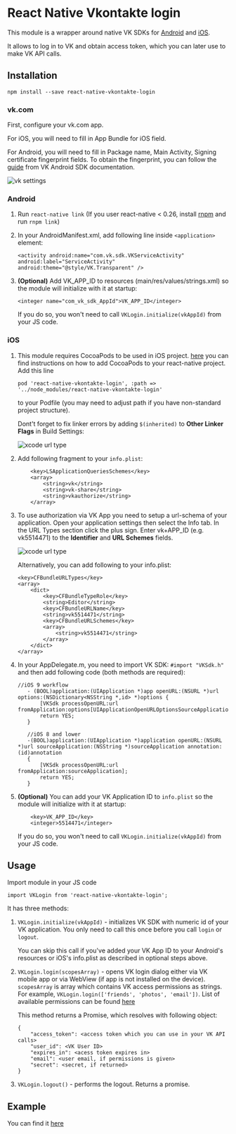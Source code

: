 # React Native Vkontakte login

This module is a wrapper around native VK SDKs for [Android](https://new.vk.com/dev/android_sdk) and [iOS](https://new.vk.com/dev/ios_sdk).

It allows to log in to VK and obtain access token, which you can later use to make VK API calls.

## Installation

`npm install --save react-native-vkontakte-login`

### vk.com

First, configure your vk.com app.

For iOS, you will need to fill in App Bundle for iOS field.

For Android, you will need to fill in Package name, Main Activity, Signing certificate fingerprint fields. To obtain the fingerprint, you can follow the [guide](https://new.vk.com/dev/android_sdk) from VK Android SDK documentation.

<img src="https://raw.githubusercontent.com/doomsower/react-native-vkontakte-login/master/images/vk_app_settings.png" alt="vk settings" />


### Android

1) Run `react-native link` (If you user react-native < 0.26, install [rnpm](https://github.com/rnpm/rnpm) and run `rnpm link`)
2) In your AndroidManifest.xml, add following line inside `<application>` element:
    ```
    <activity android:name="com.vk.sdk.VKServiceActivity" android:label="ServiceActivity" android:theme="@style/VK.Transparent" />
    ```
3) **(Optional)** Add VK_APP_ID to resources (main/res/values/strings.xml) so the module will initialize with it at startup:
    ```
    <integer name="com_vk_sdk_AppId">VK_APP_ID</integer>
    ```

    If you do so, you won't need to call `VKLogin.initialize(vkAppId)` from your JS code.

### iOS

1) This module requires CocoaPods to be used in iOS project. [here](https://facebook.github.io/react-native/docs/embedded-app-ios.html) you can find instructions on how to add CocoaPods to your react-native project.
Add this line

    ```pod 'react-native-vkontakte-login', :path => '../node_modules/react-native-vkontakte-login'```

    to your Podfile (you may need to adjust path if you have non-standard project structure).

    Dont't forget to fix linker errors by adding `$(inherited)` to **Other Linker Flags** in Build Settings:

    <img src="https://raw.githubusercontent.com/doomsower/react-native-vkontakte-login/master/images/other_linker_flags.png" alt="xcode url type" />

2) Add following fragment to your `info.plist`:

    ```
        <key>LSApplicationQueriesSchemes</key>
        <array>
            <string>vk</string>
            <string>vk-share</string>
            <string>vkauthorize</string>
        </array>
    ```

3) To use authorization via VK App you need to setup a url-schema of your application.
Open your application settings then select the Info tab. In the URL Types section click the plus sign.
Enter vk+APP_ID (e.g. vk5514471) to the **Identifier** and **URL Schemes** fields.

    <img src="https://raw.githubusercontent.com/doomsower/react-native-vkontakte-login/master/images/url_types.png" alt="xcode url type" />

    Alternatively, you can add following to your info.plist:

    ```
    <key>CFBundleURLTypes</key>
    <array>
        <dict>
            <key>CFBundleTypeRole</key>
            <string>Editor</string>
            <key>CFBundleURLName</key>
            <string>vk5514471</string>
            <key>CFBundleURLSchemes</key>
            <array>
                <string>vk5514471</string>
            </array>
        </dict>
    </array>
    ```

4) In your AppDelegate.m, you need to import VK SDK: `#import "VKSdk.h"` and then add following code (both methods are required):

    ```
    //iOS 9 workflow
       - (BOOL)application:(UIApplication *)app openURL:(NSURL *)url options:(NSDictionary<NSString *,id> *)options {
           [VKSdk processOpenURL:url fromApplication:options[UIApplicationOpenURLOptionsSourceApplicationKey]];
           return YES;
       }

       //iOS 8 and lower
       -(BOOL)application:(UIApplication *)application openURL:(NSURL *)url sourceApplication:(NSString *)sourceApplication annotation:(id)annotation
       {
           [VKSdk processOpenURL:url fromApplication:sourceApplication];
           return YES;
       }
    ```

5) **(Optional)** You can add your VK Application ID to `info.plist` so the module will initialize with it at startup:
    ```
    	<key>VK_APP_ID</key>
    	<integer>5514471</integer>
    ```

    If you do so, you won't need to call `VKLogin.initialize(vkAppId)` from your JS code.

## Usage

Import module in your JS code

```import VKLogin from 'react-native-vkontakte-login';```

It has three methods:

1) `VKLogin.initialize(vkAppId)` - initializes VK SDK with numeric id of your VK application. You only need to call this once before you call `login` or `logout`.

    You can skip this call if you've added your VK App ID to your Android's resources or iOS's info.plist as described in optional steps above.
2) `VKLogin.login(scopesArray)` - opens VK login dialog either via VK mobile app or via WebView (if app is not installed on the device).
`scopesArray` is array which contains VK access permissions as strings. For example, `VKLogin.login(['friends', 'photos', 'email'])`.
List of available permissions can be found [here](https://new.vk.com/dev/permissions)

    This method returns a Promise, which resolves with following object:
    ```
    {
        "access_token": <access token which you can use in your VK API calls>
        "user_id": <VK User ID>
        "expires_in": <acess token expires in>
        "email": <user email, if permissions is given>
        "secret": <secret, if returned>
    }
    ```

3) `VKLogin.logout()` - performs the logout. Returns a promise.

## Example

You can find it [here](https://github.com/doomsower/react-native-vkontakte-login/tree/master/example)
